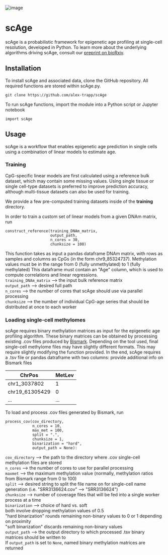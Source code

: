 ![image](https://user-images.githubusercontent.com/83630286/121631269-bfda1d80-ca4c-11eb-830b-6c8378d18160.png)

# scAge

scAge is a probabilistic framework for epigenetic age profiling at single-cell resolution, developed in Python.
To learn more about the underlying algorithms driving scAge, consult our [preprint on bioRxiv](https://www.biorxiv.org/content/10.1101/2021.03.13.435247v1).

## Installation
To install scAge and associated data, clone the GitHub repository. All required functions are stored within scAge.py.

`git clone https://github.com/alex-trapp/scAge`

To run scAge functions, import the module into a Python script or Jupyter notebook

`import scAge`

## Usage
scAge is a workflow that enables epigenetic age prediction in single cells using a combination of linear models to estimate age.

### Training
CpG-specific linear models are first calculated using a reference bulk dataset, which may contain some missing values.
Using single tissue or single cell-type datasets is preferred to improve prediction accuracy, although multi-tissue datasets
can also be used for training.

We provide a few pre-computed training datasets inside of the **training** directory.

In order to train a custom set of linear models from a given DNAm matrix, run
```
construct_reference(training_DNAm_matrix,
                    output_path,
                    n_cores = 30,
                    chunksize = 100)
```
This function takes as input a pandas dataframe DNAm matrix, with rows as samples and columns as CpGs (in the form chr9_85324737). 
Methylation values must be in the range from 0 (fully unmethylated) to 1 (fully methylated)
This dataframe must contain an "Age" column, which is used to compute correlations and linear regressions. <br>
`training_DNAm_matrix` --> the input bulk reference matrix <br>
`output_path` --> desired full path <br>
`n_cores` -->  the number of cores that scAge should use via parallel processing <br>
`chunksize` --> the number of individual CpG-age series that should be distributed at once to each worker <br>

### Loading single-cell methylomes
scAge requires binary methylation matrices as input for the epigenetic age profiling algorithm. These binary matrices can be obtained
by processing existing .cov files produced by [Bismark](https://www.bioinformatics.babraham.ac.uk/projects/bismark/). Depending on the tool used,
final single-cell methylome files may have slightly different formats. This may require slightly modifying the function provided. 
In the end, scAge requires a .tsv file or pandas datraframe with two columns:
provide additional info on Bismark files

ChrPos | MetLev
------------ | -------------
chr1_3037802 | 1
chr19_61305429 | 0
... | ...

To load and process .cov files generated by Bismark, run
```
process_cov(cov_directory, 
            n_cores = 10,
            max_met = 100,
            split = ".",
            chunksize = 1,
            binarization = "hard",
            output_path = None):
```

`cov_directory` --> the path to the directory where .cov single-cell methylation files are stored <br>
`n_cores` --> the number of cores to use for parallel processing <br>
`maxmet` --> the maximum methylation value (normally, methylation ratios from Bismark range from 0 to 100) <br>
`split` -->  desired string to split the file name on for single-cell name generation (i.e. "SRR3136624.cov" --> "SRR3136624") <br>
`chunksize` --> number of coverage files that will be fed into a single worker process at a time <br>
`binarization` --> choice of hard vs. soft  <br>
                   both involve dropping methylation values of 0.5 <br>
                   "hard binarization" rounds remaining non-binary values to 0 or 1 depending on proximity <br>
                   "soft binarization" discards remaining non-binary values <br>
`output_path` --> the output directory to which processed .tsv binary matrices should be written to <br>
If `output_path` is set to `None`, named binary methylation matrices are returned 
